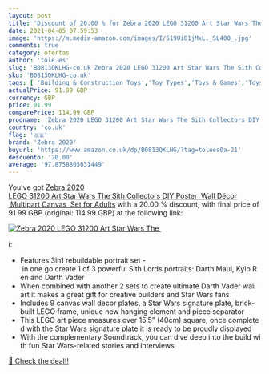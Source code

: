 ```yaml
---
layout: post
title: 'Discount of 20.00 % for Zebra 2020 LEGO 31200 Art Star Wars The '
date: 2021-04-05 07:59:53
image: 'https://m.media-amazon.com/images/I/519UiO1jMxL._SL400_.jpg'
comments: true
category: ofertas
author: 'tole.es'
slug: 'B0813QKLHG-co.uk Zebra 2020 LEGO 31200 Art Star Wars The Sith Collectors...'
sku: 'B0813QKLHG-co.uk'
tags: [ 'Building & Construction Toys','Toy Types','Toys & Games','Toys Store','lego','zebra 2020', ]
actualPrice: 91.99 GBP
currency: GBP
price: 91.99
comparePrice: 114.99 GBP
prodname: 'Zebra 2020 LEGO 31200 Art Star Wars The Sith Collectors DIY Poster  Wall Décor  Multipart Canvas  Set for Adults'
country: 'co.uk'
flag: '🇬🇧'
brand: 'Zebra 2020'
buyurl: 'https://www.amazon.co.uk/dp/B0813QKLHG/?tag=tolees0a-21'
descuento: '20.00'
average: '97.8758805031449'
---
```


You've got [Zebra 2020 LEGO 31200 Art Star Wars The Sith Collectors DIY Poster  Wall Décor  Multipart Canvas  Set for Adults](https://www.amazon.co.uk/dp/B0813QKLHG/?tag=tolees0a-21) with a  20.00 % discount, with final price of 91.99 GBP (original: 114.99 GBP) at the following link:

[![Zebra 2020 LEGO 31200 Art Star Wars The ](https://m.media-amazon.com/images/I/519UiO1jMxL._SL400_.jpg)](https://www.amazon.co.uk/dp/B0813QKLHG/?tag=tolees0a-21)

ℹ️:

- Features 3in1 rebuildable portrait set - in one go create 1 of 3 powerful Sith Lords portraits: Darth Maul, Kylo Ren and Darth Vader
- When combined with another 2 sets to create ultimate Darth Vader wall art it makes a great gift for creative builders and Star Wars fans
- Includes 9 canvas wall decor plates, a Star Wars signature plate, brick-built LEGO frame, unique new hanging element and piece separator
- This LEGO art piece measures over 15.5” (40cm) square, once completed with the Star Wars signature plate it is ready to be proudly displayed
- With the complementary Soundtrack, you can dive deep into the build with fun Star Wars-related stories and interviews

[🛒 Check the deal!!](https://www.amazon.co.uk/dp/B0813QKLHG/?tag=tolees0a-21)

